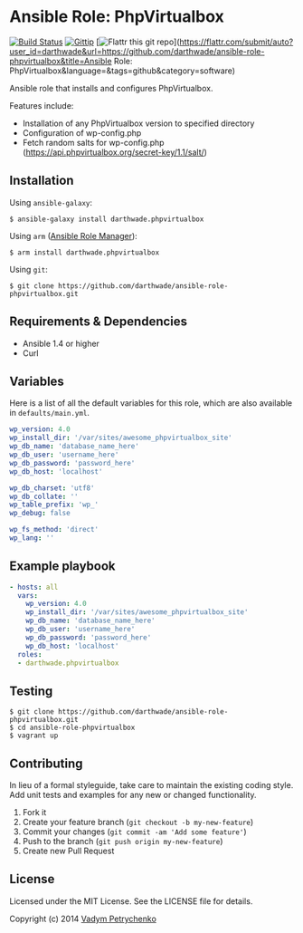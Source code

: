 # Ansible Role: PhpVirtualbox
[![Build Status](https://travis-ci.org/darthwade/ansible-role-phpvirtualbox.png)](https://travis-ci.org/darthwade/ansible-role-phpvirtualbox)
[![Gittip](http://img.shields.io/gittip/darthwade.svg)](https://www.gittip.com/darthwade/)
[![Flattr this git repo](http://api.flattr.com/button/flattr-badge-large.png)](https://flattr.com/submit/auto?user_id=darthwade&url=https://github.com/darthwade/ansible-role-phpvirtualbox&title=Ansible Role: PhpVirtualbox&language=&tags=github&category=software)

Ansible role that installs and configures PhpVirtualbox.

Features include:
- Installation of any PhpVirtualbox version to specified directory
- Configuration of wp-config.php
- Fetch random salts for wp-config.php (https://api.phpvirtualbox.org/secret-key/1.1/salt/)

## Installation

Using `ansible-galaxy`:
```shell
$ ansible-galaxy install darthwade.phpvirtualbox
```

Using `arm` ([Ansible Role Manager](https://github.com/mirskytech/ansible-role-manager/)):
```shell
$ arm install darthwade.phpvirtualbox
```

Using `git`:
```shell
$ git clone https://github.com/darthwade/ansible-role-phpvirtualbox.git
```

## Requirements & Dependencies
- Ansible 1.4 or higher
- Curl

## Variables
Here is a list of all the default variables for this role, which are also available in `defaults/main.yml`.

```yaml
wp_version: 4.0
wp_install_dir: '/var/sites/awesome_phpvirtualbox_site'
wp_db_name: 'database_name_here'
wp_db_user: 'username_here'
wp_db_password: 'password_here'
wp_db_host: 'localhost'

wp_db_charset: 'utf8'
wp_db_collate: ''
wp_table_prefix: 'wp_'
wp_debug: false

wp_fs_method: 'direct'
wp_lang: ''
```

## Example playbook
```yaml
- hosts: all
  vars:
    wp_version: 4.0
    wp_install_dir: '/var/sites/awesome_phpvirtualbox_site'
    wp_db_name: 'database_name_here'
    wp_db_user: 'username_here'
    wp_db_password: 'password_here'
    wp_db_host: 'localhost'
  roles:
  - darthwade.phpvirtualbox
```

## Testing
```shell
$ git clone https://github.com/darthwade/ansible-role-phpvirtualbox.git
$ cd ansible-role-phpvirtualbox
$ vagrant up
```

## Contributing
In lieu of a formal styleguide, take care to maintain the existing coding style. Add unit tests and examples for any new or changed functionality.

1. Fork it
2. Create your feature branch (`git checkout -b my-new-feature`)
3. Commit your changes (`git commit -am 'Add some feature'`)
4. Push to the branch (`git push origin my-new-feature`)
5. Create new Pull Request

## License

Licensed under the MIT License. See the LICENSE file for details.

Copyright (c) 2014 [Vadym Petrychenko](http://petrychenko.com/)
